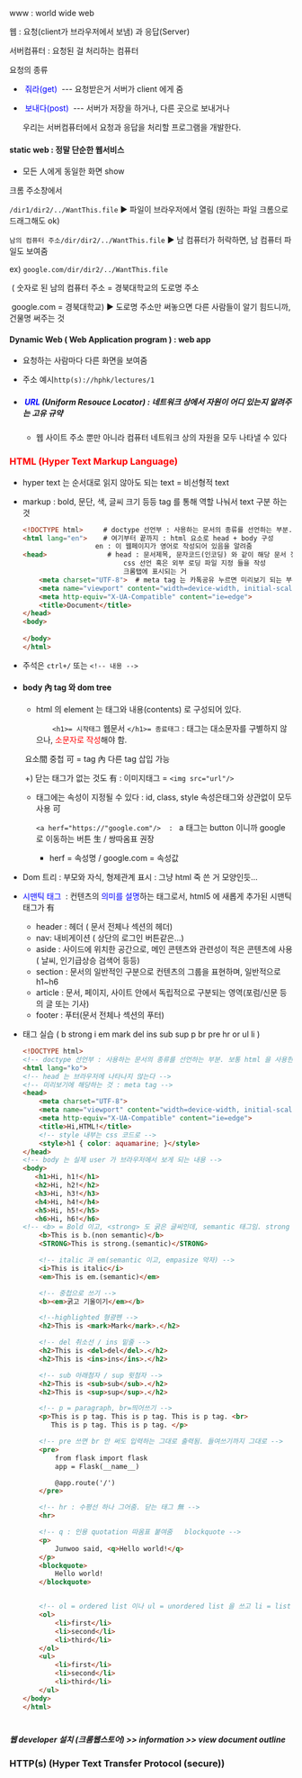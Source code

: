 www : world wide web

웹 :  요청(client가 브라우저에서 보냄) 과 응답(Server)

서버컴퓨터 : 요청된 걸 처리하는 컴퓨터 

요청의 종류

- <span style="color:blue"> 줘라(get) </span> --- 요청받은거 서버가 client 에게 줌

- <span style="color:blue"> 보내다(post) </span>  --- 서버가 저장을 하거나, 다른 곳으로 보내거나





  우리는 서버컴퓨터에서 요청과 응답을 처리할 프로그램을 개발한다.


#### static web : 정말 단순한 웹서비스

* 모든 人에게 동일한 화면 show

크롬 주소창에서

`/dir1/dir2/../WantThis.file`  ▶ 파일이 브라우저에서 열림 (원하는 파일 크롬으로 드래그해도 ok)

`남의 컴퓨터 주소/dir/dir2/../WantThis.file`  ▶ 남 컴퓨터가 허락하면, 남 컴퓨터 파일도 보여줌

ex) `google.com/dir/dir2/../WantThis.file` 

​	( 숫자로 된 남의 컴퓨터 주소 = 경북대학교의 도로명 주소 

​	  google.com = 경북대학교)  ▶ 도로명 주소만 써놓으면 다른 사람들이 알기 힘드니까, 건물명 써주는 것



#### Dynamic Web ( Web Application program ) : web app

- 요청하는 사람마다 다른 화면을 보여줌

- 주소 예시`http(s)://hphk/lectures/1`

- ##### <span style="color:blue"> URL </span>(Uniform Resouce Locator) : 네트워크 상에서 자원이 어디 있는지 알려주는 고유 규약

  - 웹 사이트 주소 뿐만 아니라 컴퓨터 네트워크 상의 자원을 모두 나타낼 수 있다



### <span style="color:red"> HTML (Hyper Text Markup Language) </span>

* hyper text 는 순서대로 읽지 않아도 되는 text = 비선형적 text

* markup : bold, 문단, 색, 글씨 크기 등등 tag 를 통해 역할 나눠서 text 구분 하는 것

  ```html
  <!DOCTYPE html>     # doctype 선언부 : 사용하는 문서의 종류를 선언하는 부분. 보통 html 을 사용한다.
  <html lang="en">    # 여기부터 끝까지 : html 요소로 head + body 구성
  					en : 이 웹페이지가 영어로 작성되어 있음을 알려줌
  <head> 			   # head : 문서제목, 문자코드(인코딩) 와 같이 해당 문서 정보를 담고 有. 브라우저에 show (x)
      					   css 선언 혹은 외부 로딩 파일 지정 들을 작성
      					   크롬탭에 표시되는 거
      <meta charset="UTF-8">  # meta tag 는 카톡공유 누르면 미리보기 되는 부분에 해당
      <meta name="viewport" content="width=device-width, initial-scale=1.0">
      <meta http-equiv="X-UA-Compatible" content="ie=edge">
      <title>Document</title>
  </head>
  <body>
      
  </body>
  </html>
  ```

* 주석은 `ctrl+/` 또는 `<!-- 내용 -->`

* #### body 內 tag 와 dom tree

  * html 의 element 는 태그와 내용(contents) 로 구성되어 있다.

    `    <h1>= 시작태그` 웹문서 `</h1>= 종료태그`  : 태그는 대소문자를 구별하지 않으나, <span style="color:red">소문자로 작성</span>해야 함. 


  ​												          요소間 중첩 可 = tag 內 다른 tag 삽입 가능

  ​	+) 닫는 태그가 없는 것도 有 : 이미지태그 = `<img src="url"/>` 

  * 태그에는 속성이 지정될 수 있다 : id, class, style 속성은태그와 상관없이 모두 사용 可

    `<a herf="https://"google.com"/>  : `  a 태그는 button 이니까 google 로 이동하는 버튼 生 / 쌍따옴표 권장

    * herf = 속성명 / google.com = 속성값



 * Dom 트리 : 부모와 자식, 형제관계 표시  : 그냥 html 죽 쓴 거 모양인듯...
 * <span style="color:blue">시맨틱 태그 </span> : 컨텐츠의 <span style="color:blue">의미를 설명</span>하는 태그로서, html5 에 새롭게 추가된 시맨틱 태그가 有
    * header : 헤더 ( 문서 전체나 섹션의 헤더)
    * nav: 내비게이션 ( 상단의 로그인 버튼같은...)
    * aside : 사이드에 위치한 공간으로, 메인 콘텐츠와 관련성이 적은 콘텐츠에 사용( 날씨, 인기급상승 검색어 등등)
    * section : 문서의 일반적인 구분으로 컨텐츠의 그룹을 표현하며, 일반적으로 h1~h6
    * article : 문서, 페이지, 사이트 안에서 독립적으로 구분되는 영역(포럼/신문 등의 글 또는 기사)
    * footer : 푸터(문서 전체나 섹션의 푸터)



* 태그 실습 ( b   strong   i    em	    mark	    del      ins     sub     sup    p    br    pre     hr     or    ul    li )

  ```html
  <!DOCTYPE html>     
  <!-- doctype 선언부 : 사용하는 문서의 종류를 선언하는 부분. 보통 html 을 사용한다. -->
  <html lang="ko">
  <!-- head 는 브라우저에 나타나지 않는다 -->
  <!-- 미리보기에 해당하는 것 : meta tag -->
  <head>
      <meta charset="UTF-8">
      <meta name="viewport" content="width=device-width, initial-scale=1.0">
      <meta http-equiv="X-UA-Compatible" content="ie=edge">
      <title>Hi,HTML!</title>
      <!-- style 내부는 css 코드로 -->
      <style>h1 { color: aquamarine; }</style>
  </head>
  <!-- body 는 실제 user 가 브라우저에서 보게 되는 내용 -->
  <body>
     <h1>Hi, h1!</h1>
     <h2>Hi, h2!</h2>
     <h3>Hi, h3!</h3>
     <h4>Hi, h4!</h4>
     <h5>Hi, h5!</h5>
     <h6>Hi, h6!</h6>
  <!-- <b> = Bold 이고, <strong> 도 굵은 글씨인데, semantic 태그임. strong 사용 권장 -->
      <b>This is b.(non semantic)</b>
      <STRONG>This is strong.(semantic)</STRONG>
  
      <!-- italic 과 em(semantic 이고, empasize 약자) -->
      <i>This is italic</i>
      <em>This is em.(semantic)</em>
  
      <!-- 중첩으로 쓰기 -->
      <b><em>굵고 기울이기</em></b>
  
      <!--highlighted 형광펜 -->
      <h2>This is <mark>Mark</mark>.</h2>
  
      <!-- del 취소선 / ins 밑줄 -->
      <h2>This is <del>del</del>.</h2>
      <h2>This is <ins>ins</ins>.</h2>
  
      <!-- sub 아래첨자 / sup 윗첨자 -->
      <h2>This is <sub>sub</sub>.</h2>
      <h2>This is <sup>sup</sup>.</h2>
  
      <!-- p = paragraph, br=띄어쓰기 -->
      <p>This is p tag. This is p tag. This is p tag. <br>
         This is p tag. This is p tag. </p>
  
      <!-- pre 쓰면 br 안 써도 입력하는 그대로 출력됨. 들여쓰기까지 그대로 -->
      <pre>
          from flask import flask
          app = Flask(__name__)
  
          @app.route('/')
      </pre>
  
      <!-- hr : 수평선 하나 그어줌. 닫는 태그 無 -->
      <hr>
  
      <!-- q : 인용 quotation 따옴표 붙여줌   blockquote -->
      <p>
          Junwoo said, <q>Hello world!</q>
      </p>
      <blockquote>
          Hello world!
      </blockquote>
  
  
      <!-- ol = ordered list 이나 ul = unordered list 을 쓰고 li = list -->
      <ol>
          <li>first</li>
          <li>second</li>
          <li>third</li>
      </ol>
      <ul>
          <li>first</li>
          <li>second</li>
          <li>third</li>
      </ul>
  </body>
  </html>
  ```



# 

##### 웹 developer 설치 (크롬웹스토어) >> information >> view document outline

### HTTP(s) (Hyper Text Transfer Protocol (secure))

